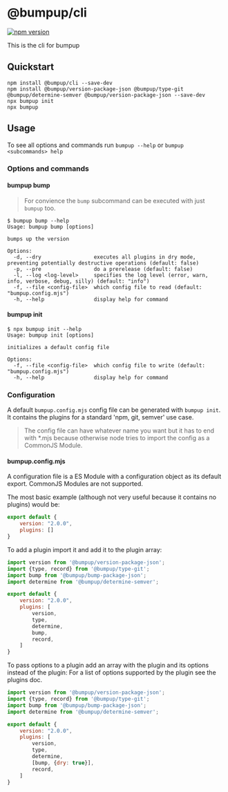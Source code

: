 # @bumpup/cli
[![npm version](https://badge.fury.io/js/%40bumpup%2Fcli.svg)](https://badge.fury.io/js/%40bumpup%2Fcli)

This is the cli for bumpup

## Quickstart 
```shell script
npm install @bumpup/cli --save-dev
npm install @bumpup/version-package-json @bumpup/type-git @bumpup/determine-semver @bumpup/version-package-json --save-dev
npx bumpup init
npx bumpup
```

## Usage
To see all options and commands run `bumpup --help` or `bumpup <subcommands> help`

### Options and commands
#### bumpup bump
> For convience the `bump` subcommand can be executed with just `bumpup` too.

```shell script
$ bumpup bump --help
Usage: bumpup bump [options]

bumps up the version

Options:
  -d, --dry                 executes all plugins in dry mode, preventing potentially destructive operations (default: false)
  -p, --pre                 do a prerelease (default: false)
  -l, --log <log-level>     specifies the log level (error, warn, info, verbose, debug, silly) (default: "info")
  -f, --file <config-file>  which config file to read (default: "bumpup.config.mjs")
  -h, --help                display help for command
```

#### bumpup init

```shell script
$ npx bumpup init --help
Usage: bumpup init [options]

initializes a default config file

Options:
  -f, --file <config-file>  which config file to write (default: "bumpup.config.mjs")
  -h, --help                display help for command
```
### Configuration
A default `bumpup.config.mjs` config file can be generated with `bumpup init`. It contains the plugins for a standard
'npm, git, semver' use case.

> The config file can have whatever name you want but it has to end with *.mjs because otherwise node tries to import 
> the config as a CommonJS Module.

#### bumpup.config.mjs
A configuration file is a ES Module with a configuration object as its default export. CommonJS Modules are not supported.

The most basic example (although not very useful because it contains no plugins) would be: 
```js
export default {
    version: "2.0.0",
    plugins: []
}
```

To add a plugin import it and add it to the plugin array:

```js
import version from '@bumpup/version-package-json';
import {type, record} from '@bumpup/type-git';
import bump from '@bumpup/bump-package-json';
import determine from '@bumpup/determine-semver';

export default {
    version: "2.0.0",
    plugins: [
        version,
        type,
        determine,
        bump,
        record,
    ]
}
```

To pass options to a plugin add an array with the plugin and its options instead of the plugin:
For a list of options supported by the plugin see the plugins doc. 

```js
import version from '@bumpup/version-package-json';
import {type, record} from '@bumpup/type-git';
import bump from '@bumpup/bump-package-json';
import determine from '@bumpup/determine-semver';

export default {
    version: "2.0.0",
    plugins: [
        version,
        type,
        determine,
        [bump, {dry: true}],
        record,
    ]
}
```